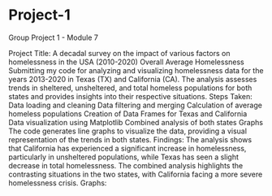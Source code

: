 # Project-1
Group Project 1 - Module 7

Project Title: A decadal survey on the impact of various factors on homelessness in the USA (2010-2020)
Overall Average Homelessness  
Submitting my code for analyzing and visualizing homelessness data for the years 2013-2020 in Texas (TX) and California (CA). The analysis assesses trends in sheltered, unsheltered, and total homeless populations for both states and provides insights into their respective situations.
Steps Taken:
Data loading and cleaning
Data filtering and merging
Calculation of average homeless populations
Creation of Data Frames for Texas and California
Data visualization using Matplotlib
Combined analysis of both states
Graphs
The code generates line graphs to visualize the data, providing a visual representation of the trends in both states.
Findings:
The analysis shows that California has experienced a significant increase in homelessness, particularly in unsheltered populations, while Texas has seen a slight decrease in total homelessness.
The combined analysis highlights the contrasting situations in the two states, with California facing a more severe homelessness crisis.
Graphs:


